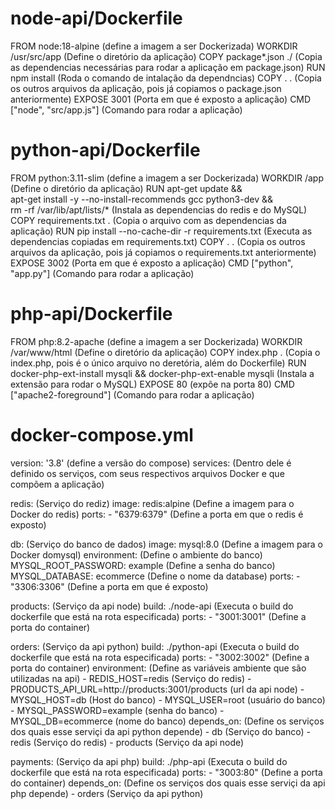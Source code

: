 # node-api/Dockerfile

FROM node:18-alpine (define a imagem a ser Dockerizada)
WORKDIR /usr/src/app (Define o diretório da aplicação)
COPY package*.json ./ (Copia as dependencias necessárias para rodar a aplicação em package.json)
RUN npm install (Roda o comando de intalação da dependncias)
COPY . . (Copia os outros arquivos da aplicação, pois já copiamos o package.json anteriormente)
EXPOSE 3001 (Porta em que é exposto a aplicação)
CMD ["node", "src/app.js"] (Comando para rodar a aplicação)


# python-api/Dockerfile

FROM python:3.11-slim (define a imagem a ser Dockerizada)
WORKDIR /app (Define o diretório da aplicação)
RUN apt-get update && \
    apt-get install -y --no-install-recommends gcc python3-dev && \
    rm -rf /var/lib/apt/lists/* (Instala as dependencias do redis e do MySQL)
COPY requirements.txt . (Copia o arquivo com as dependencias da aplicação)
RUN pip install --no-cache-dir -r requirements.txt (Executa as dependencias copiadas em requirements.txt)
COPY . . (Copia os outros arquivos da aplicação, pois já copiamos o requirements.txt anteriormente)
EXPOSE 3002 (Porta em que é exposto a aplicação)
CMD ["python", "app.py"] (Comando para rodar a aplicação)


# php-api/Dockerfile

FROM php:8.2-apache (define a imagem a ser Dockerizada)
WORKDIR /var/www/html (Define o diretório da aplicação)
COPY index.php . (Copia o index.php, pois é o único arquivo no deretória, além do Dockerfile)
RUN docker-php-ext-install mysqli && docker-php-ext-enable mysqli (Instala a extensão para rodar o MySQL)
EXPOSE 80 (expõe na porta 80)
CMD ["apache2-foreground"] (Comando para rodar a aplicação)


# docker-compose.yml

version: '3.8'  (define a versão do compose)
services:   (Dentro dele é definido os serviços, com seus respectivos arquivos Docker e que compõem a aplicação)

redis:  (Serviço do rediz)
  image: redis:alpine   (Define a imagem para o Docker do redis)
  ports:
    - "6379:6379"   (Define a porta em que o redis é exposto)

db: (Serviço do banco de dados)
  image: mysql:8.0  (Define a imagem para o Docker domysql)
  environment:  (Define o ambiente do banco)
    MYSQL_ROOT_PASSWORD: example    (Define a senha do banco)
    MYSQL_DATABASE: ecommerce   (Define o nome da database)
  ports:
    - "3306:3306"   (Define a porta em que é exposto)

products:   (Serviço da api node)
    build: ./node-api   (Executa o build do dockerfile que está na rota especificada)
    ports:
      - "3001:3001"     (Define a porta do container)

orders:   (Serviço da api python)
    build: ./python-api     (Executa o build do dockerfile que está na rota especificada)
    ports:
      - "3002:3002"     (Define a porta do container)
    environment:    (Define as variáveis ambiente que são utilizadas na api)
      - REDIS_HOST=redis    (Serviço do redis)
      - PRODUCTS_API_URL=http://products:3001/products      (url da api node)
      - MYSQL_HOST=db   (Host do banco)
      - MYSQL_USER=root     (usuário do banco)
      - MYSQL_PASSWORD=example      (senha do banco)
      - MYSQL_DB=ecommerce      (nome do banco)
    depends_on:     (Define os serviços dos quais esse serviçi da api python depende)
      - db      (Serviço do banco)
      - redis       (Serviço do redis)
      - products    (Serviço da api node)

payments:   (Serviço da api php)
    build: ./php-api    (Executa o build do dockerfile que está na rota especificada)
    ports:
      - "3003:80"   (Define a porta do container)
    depends_on:     (Define os serviços dos quais esse serviçi da api php depende)
      - orders      (Serviço da api python)